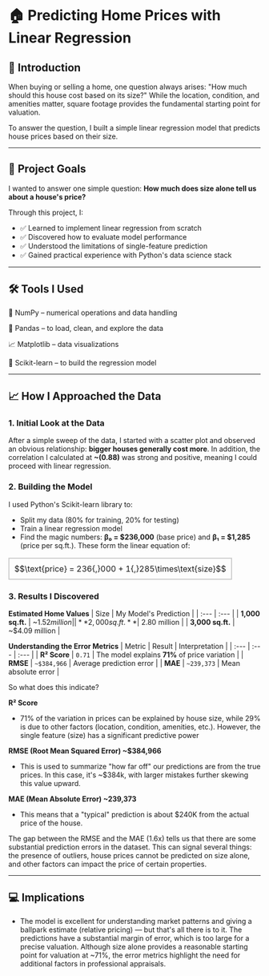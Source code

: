 # 🏠 Predicting Home Prices with Linear Regression

## 📌 Introduction
When buying or selling a home, one question always arises: "How much should this house cost based on its size?" While the location, condition, and amenities matter, square footage provides the fundamental starting point for valuation. 

To answer the question, I built a simple linear regression model that predicts house prices based on their size. 

---

## 🎯 Project Goals

I wanted to answer one simple question: **How much does size alone tell us about a house's price?**

Through this project, I:
- ✅ Learned to implement linear regression from scratch
- ✅ Discovered how to evaluate model performance
- ✅ Understood the limitations of single-feature prediction
- ✅ Gained practical experience with Python's data science stack

---

## 🛠️ Tools I Used 

🔢 NumPy – numerical operations and data handling

📖 Pandas – to load, clean, and explore the data

📈 Matplotlib – data visualizations

🤖 Scikit-learn – to build the regression model

---

## 📈 How I Approached the Data 

### 1. Initial Look at the Data
After a simple sweep of the data, I started with a scatter plot and  observed an obvious relationship: **bigger houses generally cost more**. In addition, the correlation I calculated at **~(0.88)** was strong and positive, meaning I could proceed with linear regression. 

### 2. Building the Model 
I used Python's Scikit-learn library to: 
- Split my data (80% for training, 20% for testing)
- Train a linear regression model
- Find the magic numbers: **β₀ = $236,000** (base price) and **β₁ = $1,285** (price per sq.ft.). These form the linear equation of:

<div align="center">

  <table>
    <tr>
      <td style="border:2px solid #ccc; padding:10px; border-radius:10px; text-align:center;">
        $$\text{price} = 236{,}000 + 1{,}285\times\text{size}$$
      </td>
    </tr>
  </table>

</div>

### 3. Results I Discovered  

**Estimated Home Values**
| Size | My Model's Prediction |
| :--- | :--- |
| **1,000 sq.ft.** | ~$1.52 million |
| **2,000 sq.ft.** | ~$2.80 million |
| **3,000 sq.ft.** | ~$4.09 million |

**Understanding the Error Metrics** 
| Metric | Result | Interpretation |
| :--- | :--- | :--- |
| **R² Score** | `0.71` | The model explains **71%** of price variation |
| **RMSE** | `~$384,966` | Average prediction error |
| **MAE** | `~239,373` | Mean absolute error |

So what does this indicate? 

**R² Score** 
- 71% of the variation in prices can be explained by house size, while 29% is due to other factors (location, condition, amenities, etc.). However, the single feature (size) has a significant predictive power 

**RMSE (Root Mean Squared Error) ~$384,966**
- This is used to summarize "how far off" our predictions are from the true prices. In this case, it's ~$384k, with larger mistakes further skewing this value upward.  

**MAE (Mean Absolute Error) ~239,373**
- This means that a "typical" prediction is about $240K from the actual price of the house.

The gap between the RMSE and the MAE (1.6x) tells us that there are some substantial prediction errors in the dataset. This can signal several things: the presence of outliers, house prices cannot be predicted on size alone, and other factors can impact the price of certain properties. 

---
## 💻 Implications 
- The model is excellent for understanding market patterns and giving a ballpark estimate (relative pricing) — but that's all there is to it. The predictions have a substantial margin of error, which is too large for a precise valuation. Although size alone provides a reasonable starting point for valuation at ~71%, the error metrics highlight the need for additional factors in professional appraisals. 
 


